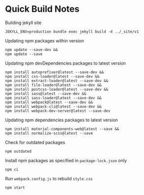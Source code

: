 # Quick Build Notes

Building jekyll site
```
JEKYLL_ENV=production bundle exec jekyll build -d ../_site/v1
```

Updating npm packages within version
```
npm update --save-dev &&
npm update --save
```

Updating npm devDependencies packages to latest version
```
npm install autoprefixer@latest --save-dev &&
npm install css-loader@latest --save-dev &&
npm install extract-loader@latest --save-dev &&
npm install file-loader@latest --save-dev &&
npm install postcss-loader@latest --save-dev &&
npm install sass@latest --save-dev &&
npm install sass-loader@latest --save-dev &&
npm install webpack@latest --save-dev &&
npm install webpack-cli@latest --save-dev &&
npm install webpack-dev-server@latest --save-dev
```

Updating npm dependencies packages to latest version
```
npm install material-components-web@latest --save &&
npm install normalize-scss@latest --save
```

Check for outdated packages
```
npm outdated
```

Install npm packages as specified in `package-lock.json` only
```
npm ci
```

Run `webpack.config.js` to rebuild `style.css`
```
npm start
```
